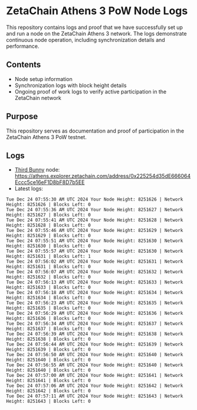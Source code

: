 # ZetaChain Athens 3 PoW Node Logs
This repository contains logs and proof that we have successfully set up and run a node on the ZetaChain Athens 3 network. The logs demonstrate continuous node operation, including synchronization details and performance.

## Contents
- Node setup information
- Synchronization logs with block height details
- Ongoing proof of work logs to verify active participation in the ZetaChain network

## Purpose
This repository serves as documentation and proof of participation in the ZetaChain Athens 3 PoW testnet.

## Logs

- [Third Bunny](https://thirdbunny.xyz/) node: https://athens.explorer.zetachain.com/address/0x225254d35dE666064Eccc5ce16eF1D8bF8D7b5EE
- Latest logs:
```
Tue Dec 24 07:55:30 AM UTC 2024 Your Node Height: 8251626 | Network Height: 8251626 | Blocks Left: 0
Tue Dec 24 07:55:36 AM UTC 2024 Your Node Height: 8251627 | Network Height: 8251627 | Blocks Left: 0
Tue Dec 24 07:55:41 AM UTC 2024 Your Node Height: 8251628 | Network Height: 8251628 | Blocks Left: 0
Tue Dec 24 07:55:46 AM UTC 2024 Your Node Height: 8251629 | Network Height: 8251629 | Blocks Left: 0
Tue Dec 24 07:55:51 AM UTC 2024 Your Node Height: 8251630 | Network Height: 8251630 | Blocks Left: 0
Tue Dec 24 07:55:57 AM UTC 2024 Your Node Height: 8251630 | Network Height: 8251631 | Blocks Left: 1
Tue Dec 24 07:56:02 AM UTC 2024 Your Node Height: 8251631 | Network Height: 8251631 | Blocks Left: 0
Tue Dec 24 07:56:07 AM UTC 2024 Your Node Height: 8251632 | Network Height: 8251632 | Blocks Left: 0
Tue Dec 24 07:56:13 AM UTC 2024 Your Node Height: 8251633 | Network Height: 8251633 | Blocks Left: 0
Tue Dec 24 07:56:18 AM UTC 2024 Your Node Height: 8251634 | Network Height: 8251634 | Blocks Left: 0
Tue Dec 24 07:56:23 AM UTC 2024 Your Node Height: 8251635 | Network Height: 8251635 | Blocks Left: 0
Tue Dec 24 07:56:29 AM UTC 2024 Your Node Height: 8251636 | Network Height: 8251636 | Blocks Left: 0
Tue Dec 24 07:56:34 AM UTC 2024 Your Node Height: 8251637 | Network Height: 8251637 | Blocks Left: 0
Tue Dec 24 07:56:39 AM UTC 2024 Your Node Height: 8251638 | Network Height: 8251638 | Blocks Left: 0
Tue Dec 24 07:56:44 AM UTC 2024 Your Node Height: 8251639 | Network Height: 8251639 | Blocks Left: 0
Tue Dec 24 07:56:50 AM UTC 2024 Your Node Height: 8251640 | Network Height: 8251640 | Blocks Left: 0
Tue Dec 24 07:56:55 AM UTC 2024 Your Node Height: 8251640 | Network Height: 8251640 | Blocks Left: 0
Tue Dec 24 07:57:00 AM UTC 2024 Your Node Height: 8251641 | Network Height: 8251641 | Blocks Left: 0
Tue Dec 24 07:57:06 AM UTC 2024 Your Node Height: 8251642 | Network Height: 8251642 | Blocks Left: 0
Tue Dec 24 07:57:11 AM UTC 2024 Your Node Height: 8251643 | Network Height: 8251643 | Blocks Left: 0
```
